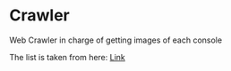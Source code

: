# Crawler

Web Crawler in charge of getting images of each console

The list is taken from here: [Link](https://fr.wikipedia.org/wiki/Liste_de_consoles_de_jeux_vid%C3%A9o)
